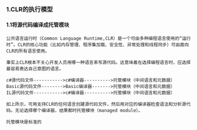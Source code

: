 ### 1.CLR的执行模型

#### 1.1将源代码编译成托管模块

    公共语言运行时（Common Language Runtime,CLR）是一个可由多种编程语言使用的“运行时”。CLR的核心功能（比如内存管理、程序集加载、安全性、异常处理和线程同步）可由面向CLR的所有语言使用。

    事实上CLR根本不关心开发人员用哪一种语言来写源代码。这意味着在选择编程语言时，应选择最容易表达自己意图的语言。

    c#源代码文件----------->c#编译器---------->托管模块（中间语言和元数据）
    Basic源代码文件-------->Basic编译器------->托管模块（中间语言和元数据）
    IL源代码文件----------->c#编译器---------->托管模块（中间语言和元数据）

    如上所示，可用支持CLR的任何语言创建源代码文件，然后用对应的编译器检查语法和分析源代码。无论选择哪个编译器，结果都时托管模块（managed module）。
    
    托管模块是标准的